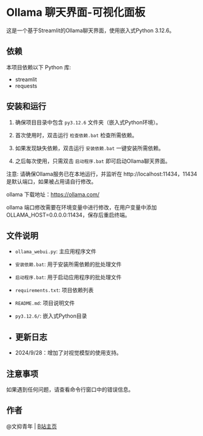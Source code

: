 # Ollama 聊天界面-可视化面板

这是一个基于Streamlit的Ollama聊天界面，使用嵌入式Python 3.12.6。

## 依赖

本项目依赖以下 Python 库:

- streamlit
- requests

## 安装和运行

1. 确保项目目录中包含 `py3.12.6` 文件夹（嵌入式Python环境）。

2. 首次使用时，双击运行 `检查依赖.bat` 检查所需依赖。

3. 如果发现缺失依赖，双击运行 `安装依赖.bat` 一键安装所需依赖。

4. 之后每次使用，只需双击 `启动程序.bat` 即可启动Ollama聊天界面。

注意: 请确保Ollama服务已在本地运行，并监听在 http://localhost:11434，11434是默认端口，如果被占用请自行修改。

ollama 下载地址：https://ollama.com/

ollama 端口修改需要在环境变量中进行修改，在用户变量中添加 OLLAMA_HOST=0.0.0.0:11434，保存后重启终端。   


## 文件说明

- `ollama_webui.py`: 主应用程序文件
- `安装依赖.bat`: 用于安装所需依赖的批处理文件
- `启动程序.bat`: 用于启动应用程序的批处理文件
- `requirements.txt`: 项目依赖列表
- `README.md`: 项目说明文件
- `py3.12.6/`: 嵌入式Python目录

- ## 更新日志

- 2024/9/28：增加了对视觉模型的使用支持。

## 注意事项

如果遇到任何问题，请查看命令行窗口中的错误信息。

## 作者

@文抑青年 | [B站主页](https://space.bilibili.com/259012968)

